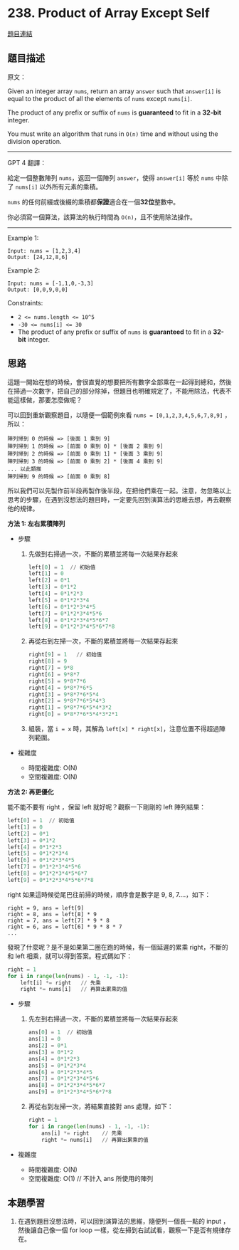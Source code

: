 # 238. Product of Array Except Self
[題目連結](https://leetcode.com/problems/product-of-array-except-self/)

## 題目描述
原文：

Given an integer array `nums`, return an array `answer` such that `answer[i]` is equal to the product of all the elements of `nums` except `nums[i]`.

The product of any prefix or suffix of `nums` is **guaranteed** to fit in a **32-bit** integer.

You must write an algorithm that runs in `O(n)` time and without using the division operation.

----

GPT 4 翻譯：

給定一個整數陣列 `nums`，返回一個陣列 `answer`，使得 `answer[i]` 等於 `nums` 中除了 `nums[i]` 以外所有元素的乘積。

`nums` 的任何前綴或後綴的乘積都**保證**適合在一個**32位**整數中。

你必須寫一個算法，該算法的執行時間為 `O(n)`，且不使用除法操作。

----

Example 1:
```
Input: nums = [1,2,3,4]
Output: [24,12,8,6]
```

Example 2:
```
Input: nums = [-1,1,0,-3,3]
Output: [0,0,9,0,0]
```


Constraints:

* `2 <= nums.length <= 10^5`
* `-30 <= nums[i] <= 30`
* The product of any prefix or suffix of `nums` is **guaranteed** to fit in a **32-bit** integer.

## 思路

這題一開始在想的時候，會很直覺的想要把所有數字全部乘在一起得到總和，然後在掃過一次數字，把自己的部分除掉，但題目也明確規定了，不能用除法，代表不能這樣做，那要怎麼做呢？

可以回到重新觀察題目，以隨便一個範例來看 `nums = [0,1,2,3,4,5,6,7,8,9]` ，所以：
```
陣列掃到 0 的時候 => [後面 1 乘到 9]
陣列掃到 1 的時候 => [前面 0 乘到 0] * [後面 2 乘到 9]
陣列掃到 2 的時候 => [前面 0 乘到 1] * [後面 3 乘到 9]
陣列掃到 3 的時候 => [前面 0 乘到 2] * [後面 4 乘到 9]
... 以此類推
陣列掃到 9 的時候 => [前面 0 乘到 8]
```

所以我們可以先製作前半段再製作後半段，在把他們乘在一起。注意，勿忽略以上思考的步驟，在遇到沒想法的題目時，一定要先回到演算法的思維去想，再去觀察他的規律。

**方法 1: 左右累積陣列**

* 步驟
    1. 先做到右掃過一次，不斷的累積並將每一次結果存起來
        ```python
        left[0] = 1  // 初始值
        left[1] = 0
        left[2] = 0*1
        left[3] = 0*1*2
        left[4] = 0*1*2*3
        left[5] = 0*1*2*3*4
        left[6] = 0*1*2*3*4*5
        left[7] = 0*1*2*3*4*5*6
        left[8] = 0*1*2*3*4*5*6*7
        left[9] = 0*1*2*3*4*5*6*7*8
        ```
    2. 再從右到左掃一次，不斷的累積並將每一次結果存起來
        ```python
        right[9] = 1   // 初始值
        right[8] = 9
        right[7] = 9*8
        right[6] = 9*8*7
        right[5] = 9*8*7*6
        right[4] = 9*8*7*6*5
        right[3] = 9*8*7*6*5*4
        right[2] = 9*8*7*6*5*4*3
        right[1] = 9*8*7*6*5*4*3*2
        right[0] = 9*8*7*6*5*4*3*2*1
        ```
    3. 組裝，當 `i = x` 時，其解為 `left[x] * right[x]`，注意位置不得超過陣列範圍。

* 複雜度
    * 時間複雜度: O(N)
    * 空間複雜度: O(N)


**方法 2: 再更優化**

能不能不要有 right ，保留 left 就好呢？觀察一下剛剛的 left 陣列結果：

```python
left[0] = 1  // 初始值
left[1] = 0
left[2] = 0*1
left[3] = 0*1*2
left[4] = 0*1*2*3
left[5] = 0*1*2*3*4
left[6] = 0*1*2*3*4*5
left[7] = 0*1*2*3*4*5*6
left[8] = 0*1*2*3*4*5*6*7
left[9] = 0*1*2*3*4*5*6*7*8
```

right 如果這時候從尾巴往前掃的時候，順序會是數字是 9, 8, 7....，如下：
```
right = 9, ans = left[9] 
right = 8, ans = left[8] * 9
right = 7, ans = left[7] * 9 * 8
right = 6, ans = left[6] * 9 * 8 * 7
...
```

發現了什麼呢？是不是如果第二圈在跑的時候，有一個延遲的累乘 right，不斷的和 left 相乘，就可以得到答案。程式碼如下：

```python
right = 1
for i in range(len(nums) - 1, -1, -1):
    left[i] *= right   // 先乘
    right *= nums[i]   // 再算出累乘的值
```

* 步驟
    1. 先左到右掃過一次，不斷的累積並將每一次結果存起來
        ```python
        ans[0] = 1  // 初始值
        ans[1] = 0
        ans[2] = 0*1
        ans[3] = 0*1*2
        ans[4] = 0*1*2*3
        ans[5] = 0*1*2*3*4
        ans[6] = 0*1*2*3*4*5
        ans[7] = 0*1*2*3*4*5*6
        ans[8] = 0*1*2*3*4*5*6*7
        ans[9] = 0*1*2*3*4*5*6*7*8
        ```
    2. 再從右到左掃一次，將結果直接對 ans 處理，如下：
        ```python
        right = 1
        for i in range(len(nums) - 1, -1, -1):
            ans[i] *= right    // 先乘
            right *= nums[i]   // 再算出累乘的值
        ```

* 複雜度
    * 時間複雜度: O(N)
    * 空間複雜度: O(1)   // 不計入 ans 所使用的陣列


## 本題學習
1. 在遇到題目沒想法時，可以回到演算法的思維，隨便列一個長一點的 input ，然後讓自己像一個 for loop 一樣，從左掃到右試試看，觀察一下是否有規律存在。